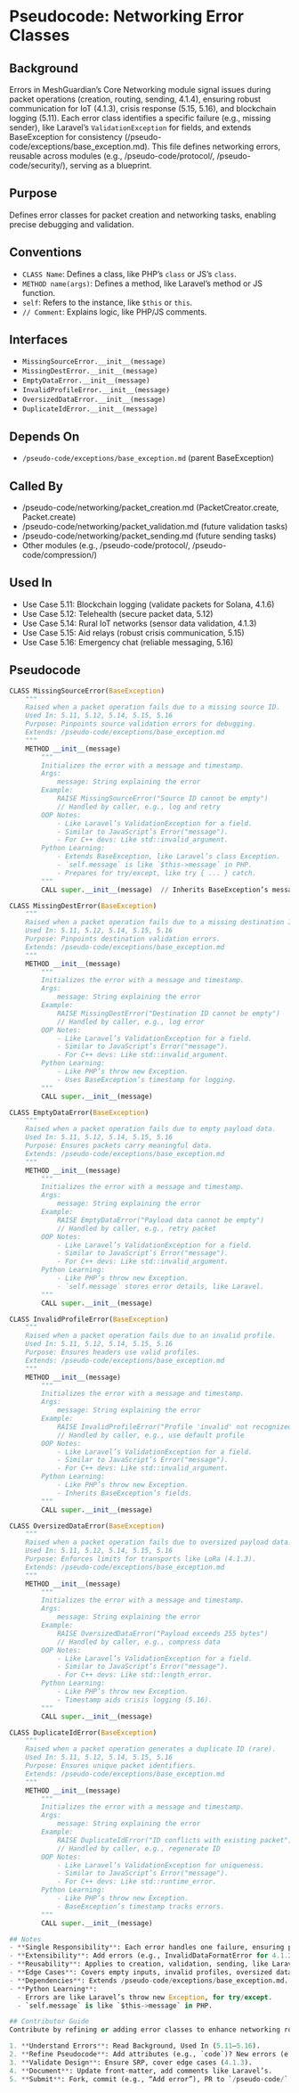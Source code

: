 # Pseudocode: Networking Error Classes

## Background
Errors in MeshGuardian’s Core Networking module signal issues during packet operations (creation, routing, sending, 4.1.4), ensuring robust communication for IoT (4.1.3), crisis response (5.15, 5.16), and blockchain logging (5.11). Each error class identifies a specific failure (e.g., missing sender), like Laravel’s `ValidationException` for fields, and extends BaseException for consistency (/pseudo-code/exceptions/base_exception.md). This file defines networking errors, reusable across modules (e.g., /pseudo-code/protocol/, /pseudo-code/security/), serving as a blueprint.

## Purpose
Defines error classes for packet creation and networking tasks, enabling precise debugging and validation.

## Conventions
- `CLASS Name`: Defines a class, like PHP’s `class` or JS’s `class`.  
- `METHOD name(args)`: Defines a method, like Laravel’s method or JS function.  
- `self`: Refers to the instance, like `$this` or `this`.  
- `// Comment`: Explains logic, like PHP/JS comments.  

## Interfaces
- `MissingSourceError.__init__(message)`
- `MissingDestError.__init__(message)`
- `EmptyDataError.__init__(message)`
- `InvalidProfileError.__init__(message)`
- `OversizedDataError.__init__(message)`
- `DuplicateIdError.__init__(message)`

## Depends On
- `/pseudo-code/exceptions/base_exception.md` (parent BaseException)

## Called By
- /pseudo-code/networking/packet_creation.md (PacketCreator.create, Packet.create)
- /pseudo-code/networking/packet_validation.md (future validation tasks)
- /pseudo-code/networking/packet_sending.md (future sending tasks)
- Other modules (e.g., /pseudo-code/protocol/, /pseudo-code/compression/)

## Used In
- Use Case 5.11: Blockchain logging (validate packets for Solana, 4.1.6)
- Use Case 5.12: Telehealth (secure packet data, 5.12)
- Use Case 5.14: Rural IoT networks (sensor data validation, 4.1.3)
- Use Case 5.15: Aid relays (robust crisis communication, 5.15)
- Use Case 5.16: Emergency chat (reliable messaging, 5.16)

## Pseudocode

```python
CLASS MissingSourceError(BaseException)
    """
    Raised when a packet operation fails due to a missing source ID.
    Used In: 5.11, 5.12, 5.14, 5.15, 5.16
    Purpose: Pinpoints source validation errors for debugging.
    Extends: /pseudo-code/exceptions/base_exception.md
    """
    METHOD __init__(message)
        """
        Initializes the error with a message and timestamp.
        Args:
            message: String explaining the error
        Example:
            RAISE MissingSourceError("Source ID cannot be empty")
            // Handled by caller, e.g., log and retry
        OOP Notes:
            - Like Laravel’s ValidationException for a field.
            - Similar to JavaScript’s Error("message").
            - For C++ devs: Like std::invalid_argument.
        Python Learning:
            - Extends BaseException, like Laravel’s class Exception.
            - `self.message` is like `$this->message` in PHP.
            - Prepares for try/except, like try { ... } catch.
        """
        CALL super.__init__(message)  // Inherits BaseException’s message, timestamp

CLASS MissingDestError(BaseException)
    """
    Raised when a packet operation fails due to a missing destination ID.
    Used In: 5.11, 5.12, 5.14, 5.15, 5.16
    Purpose: Pinpoints destination validation errors.
    Extends: /pseudo-code/exceptions/base_exception.md
    """
    METHOD __init__(message)
        """
        Initializes the error with a message and timestamp.
        Args:
            message: String explaining the error
        Example:
            RAISE MissingDestError("Destination ID cannot be empty")
            // Handled by caller, e.g., log error
        OOP Notes:
            - Like Laravel’s ValidationException for a field.
            - Similar to JavaScript’s Error("message").
            - For C++ devs: Like std::invalid_argument.
        Python Learning:
            - Like PHP’s throw new Exception.
            - Uses BaseException’s timestamp for logging.
        """
        CALL super.__init__(message)

CLASS EmptyDataError(BaseException)
    """
    Raised when a packet operation fails due to empty payload data.
    Used In: 5.11, 5.12, 5.14, 5.15, 5.16
    Purpose: Ensures packets carry meaningful data.
    Extends: /pseudo-code/exceptions/base_exception.md
    """
    METHOD __init__(message)
        """
        Initializes the error with a message and timestamp.
        Args:
            message: String explaining the error
        Example:
            RAISE EmptyDataError("Payload data cannot be empty")
            // Handled by caller, e.g., retry packet
        OOP Notes:
            - Like Laravel’s ValidationException for a field.
            - Similar to JavaScript’s Error("message").
            - For C++ devs: Like std::invalid_argument.
        Python Learning:
            - Like PHP’s throw new Exception.
            - `self.message` stores error details, like Laravel.
        """
        CALL super.__init__(message)

CLASS InvalidProfileError(BaseException)
    """
    Raised when a packet operation fails due to an invalid profile.
    Used In: 5.11, 5.12, 5.14, 5.15, 5.16
    Purpose: Ensures headers use valid profiles.
    Extends: /pseudo-code/exceptions/base_exception.md
    """
    METHOD __init__(message)
        """
        Initializes the error with a message and timestamp.
        Args:
            message: String explaining the error
        Example:
            RAISE InvalidProfileError("Profile 'invalid' not recognized")
            // Handled by caller, e.g., use default profile
        OOP Notes:
            - Like Laravel’s ValidationException for a field.
            - Similar to JavaScript’s Error("message").
            - For C++ devs: Like std::invalid_argument.
        Python Learning:
            - Like PHP’s throw new Exception.
            - Inherits BaseException’s fields.
        """
        CALL super.__init__(message)

CLASS OversizedDataError(BaseException)
    """
    Raised when a packet operation fails due to oversized payload data.
    Used In: 5.11, 5.12, 5.14, 5.15, 5.16
    Purpose: Enforces limits for transports like LoRa (4.1.3).
    Extends: /pseudo-code/exceptions/base_exception.md
    """
    METHOD __init__(message)
        """
        Initializes the error with a message and timestamp.
        Args:
            message: String explaining the error
        Example:
            RAISE OversizedDataError("Payload exceeds 255 bytes")
            // Handled by caller, e.g., compress data
        OOP Notes:
            - Like Laravel’s ValidationException for a field.
            - Similar to JavaScript’s Error("message").
            - For C++ devs: Like std::length_error.
        Python Learning:
            - Like PHP’s throw new Exception.
            - Timestamp aids crisis logging (5.16).
        """
        CALL super.__init__(message)

CLASS DuplicateIdError(BaseException)
    """
    Raised when a packet operation generates a duplicate ID (rare).
    Used In: 5.11, 5.12, 5.14, 5.15, 5.16
    Purpose: Ensures unique packet identifiers.
    Extends: /pseudo-code/exceptions/base_exception.md
    """
    METHOD __init__(message)
        """
        Initializes the error with a message and timestamp.
        Args:
            message: String explaining the error
        Example:
            RAISE DuplicateIdError("ID conflicts with existing packet")
            // Handled by caller, e.g., regenerate ID
        OOP Notes:
            - Like Laravel’s ValidationException for uniqueness.
            - Similar to JavaScript’s Error("message").
            - For C++ devs: Like std::runtime_error.
        Python Learning:
            - Like PHP’s throw new Exception.
            - BaseException’s timestamp tracks errors.
        """
        CALL super.__init__(message)

## Notes
- **Single Responsibility**: Each error handles one failure, ensuring precise debugging (4.1.4).  
- **Extensibility**: Add errors (e.g., InvalidDataFormatError for 4.1.2) for other modules.  
- **Reusability**: Applies to creation, validation, sending, like Laravel’s Exceptions.  
- **Edge Cases**: Covers empty inputs, invalid profiles, oversized data, duplicate IDs (4.1.3, 5.16).  
- **Dependencies**: Extends /pseudo-code/exceptions/base_exception.md.  
- **Python Learning**:  
  - Errors are like Laravel’s throw new Exception, for try/except.  
  - `self.message` is like `$this->message` in PHP.  

## Contributor Guide
Contribute by refining or adding error classes to enhance networking robustness. See /pseudo-code/CONTRIBUTING.md for PR guidelines.

1. **Understand Errors**: Read Background, Used In (5.11–5.16).  
2. **Refine Pseudocode**: Add attributes (e.g., `code`)? New errors (e.g., `InvalidDataFormatError`)?  
3. **Validate Design**: Ensure SRP, cover edge cases (4.1.3).  
4. **Document**: Update front-matter, add comments like Laravel’s.  
5. **Submit**: Fork, commit (e.g., “Add error”), PR to `/pseudo-code/`.